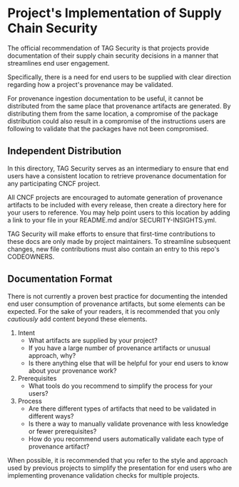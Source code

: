 # Project's Implementation of Supply Chain Security

The official recommendation of TAG Security is that projects provide documentation of their supply chain security decisions in a manner that streamlines end user engagement.

Specifically, there is a need for end users to be supplied with clear direction regarding how a project's provenance may be validated.

For provenance ingestion documentation to be useful, it cannot be distributed from the same place that provenance artifacts are generated. By distributing them from the same location, a compromise of the package distribution could also result in a compromise of the instructions users are following to validate that the packages have not been compromised.

## Independent Distribution

In this directory, TAG Security serves as an intermediary to ensure that end users have a consistent location to retrieve provenance documentation for any participating CNCF project.

All CNCF projects are encouraged to automate generation of provenance artifacts to be included with every release, then create a directory here for your users to reference. You may help point users to this location by adding a link to your file in your README.md and/or SECURITY-INSIGHTS.yml.

TAG Security will make efforts to ensure that first-time contributions to these docs are only made by project maintainers. To streamline subsequent changes, new file contributions must also contain an entry to this repo's CODEOWNERS.

## Documentation Format

There is not currently a proven best practice for documenting the intended end user consumption of provenance artifacts, but some elements can be expected. For the sake of your readers, it is recommended that you only _cautiously_ add content beyond these elements.

1. Intent
    - What artifacts are supplied by your project?
    - If you have a large number of provenance artifacts or unusual approach, why?
    - Is there anything else that will be helpful for your end users to know about your provenance work?
2. Prerequisites
    - What tools do you recommend to simplify the process for your users?
3. Process
    - Are there different types of artifacts that need to be validated in different ways?
    - Is there a way to manually validate provenance with less knowledge or fewer prerequisites?
    - How do you recommend users automatically validate each type of provenance artifact?

When possible, it is recommended that you refer to the style and approach used by previous projects to simplify the presentation for end users who are implementing provenance validation checks for multiple projects.
